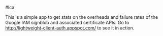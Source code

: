 #lca

This is a simple app to get stats on the overheads and failure rates of the Google IAM signblob and associated certificate APIs. Go to http://lightweight-client-auth.appspot.com/ to see it in action.
